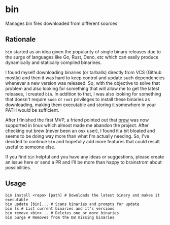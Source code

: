 # bin
Manages bin files downloaded from different sources

## Rationale

`bin` started as an idea given the popularity of single binary releases due to the surge of  languages like 
Go, Rust, Deno, etc which can easily produce dynamically and statically compiled binarines. 

I found myself downloading binaries (or tarballs) directly from VCS (Github mostly) and then it was hard
to keep control and update such dependencies whenever a new version was released. So, with the objective 
to solve that problem and also looking for something that will allow me to get the latest releases, I created `bin`.
In addition to that, I was also looking for something that doesn't require `sudo` or `root` privileges to install 
these binaries as downloading, making them executable and storing it somewhere in your PATH would be sufficient.

After I finished the first MVP, a friend pointed out that [brew](https://brew.sh) was now supported in linux which almost 
made me abandon the project. After checking out brew (never been an osx user), I found it a bit bloated and seems
to be doing way more than what I'm actually needing. So, I've decided to continue `bin` and hopefully add more features
that could result useful to someone else. 

If you find `bin` helpful and you have any ideas or suggestions, please create an issue here or send a PR and I'll 
be more than happy to brainstrom about possibilities. 


## Usage

```
bin install <repo> [path] # Downloads the latest binary and makes it executable 
bin update [bin]... # Scans binaries and prompts for update
bin ls # List current binaries and it's versions
bin remove <bin>... # Deletes one or more binaries
bin purge # Removes from the DB missing binaries
```

